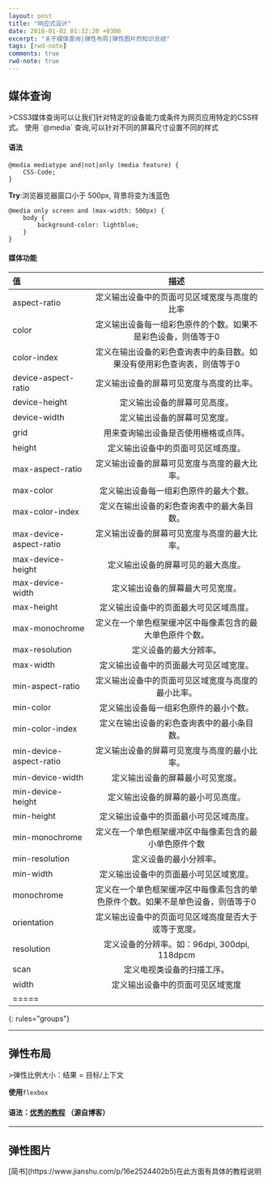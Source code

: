 ```yaml
---
layout: post
title: "响应式设计"
date: 2018-01-02 01:32:20 +0300
excerpt: "关于媒体查询|弹性布局|弹性图片的知识总结"
tags: [rwd-note]
comments: true
rwd-note: true
---
```


<h2 id="media">媒体查询</h2>
>CSS3媒体查询可以让我们针对特定的设备能力或条件为网页应用特定的CSS样式。
使用 `@media` 查询,可以针对不同的屏幕尺寸设置不同的样式

#### 语法
```
@media mediatype and|not|only (media feature) {
    CSS-Code;
}
```


**Try**:浏览器览器窗口小于 500px, 背景将变为浅蓝色

```
@media only screen and (max-width: 500px) {
    body {
        background-color: lightblue;
    }
}
```

#### 媒体功能

值|描述|
|:--------|:-------:|
aspect-ratio | 定义输出设备中的页面可见区域宽度与高度的比率
color | 定义输出设备每一组彩色原件的个数。如果不是彩色设备，则值等于0
color-index | 定义在输出设备的彩色查询表中的条目数。如果没有使用彩色查询表，则值等于0
device-aspect-ratio | 定义输出设备的屏幕可见宽度与高度的比率。
device-height | 定义输出设备的屏幕可见高度。
device-width | 定义输出设备的屏幕可见宽度。
grid | 用来查询输出设备是否使用栅格或点阵。
height | 定义输出设备中的页面可见区域高度。
max-aspect-ratio | 定义输出设备的屏幕可见宽度与高度的最大比率。
max-color | 定义输出设备每一组彩色原件的最大个数。
max-color-index	| 定义在输出设备的彩色查询表中的最大条目数。
max-device-aspect-ratio|定义输出设备的屏幕可见宽度与高度的最大比率。
max-device-height | 定义输出设备的屏幕可见的最大高度。
max-device-width | 定义输出设备的屏幕最大可见宽度。
max-height | 定义输出设备中的页面最大可见区域高度。
max-monochrome | 定义在一个单色框架缓冲区中每像素包含的最大单色原件个数。
max-resolution | 定义设备的最大分辨率。
max-width | 定义输出设备中的页面最大可见区域宽度。
min-aspect-ratio | 定义输出设备中的页面可见区域宽度与高度的最小比率。
min-color | 定义输出设备每一组彩色原件的最小个数。
min-color-index | 定义在输出设备的彩色查询表中的最小条目数。
min-device-aspect-ratio	| 定义输出设备的屏幕可见宽度与高度的最小比率。
min-device-width | 定义输出设备的屏幕最小可见宽度。
min-device-height | 定义输出设备的屏幕的最小可见高度。
min-height | 定义输出设备中的页面最小可见区域高度。
min-monochrome | 定义在一个单色框架缓冲区中每像素包含的最小单色原件个数
min-resolution | 定义设备的最小分辨率。
min-width | 定义输出设备中的页面最小可见区域宽度。
monochrome | 定义在一个单色框架缓冲区中每像素包含的单色原件个数。如果不是单色设备，则值等于0
orientation | 定义输出设备中的页面可见区域高度是否大于或等于宽度。
resolution | 定义设备的分辨率。如：96dpi, 300dpi, 118dpcm
scan | 定义电视类设备的扫描工序。
width | 定义输出设备中的页面可见区域宽度
|=====
{: rules="groups"}

---


<h2 id="flexbox">弹性布局</h2>
>弹性比例大小：结果 = 目标/上下文

**使用**`flexbox`

#### 语法：[优秀的教程](http://www.ruanyifeng.com/blog/2015/07/flex-grammar.html) （源自博客）

---


<h2 id="image">弹性图片</h2>
[简书](https://www.jianshu.com/p/16e2524402b5)在此方面有具体的教程说明 





